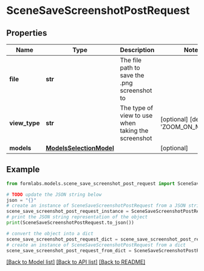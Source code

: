 # SceneSaveScreenshotPostRequest


## Properties

Name | Type | Description | Notes
------------ | ------------- | ------------- | -------------
**file** | **str** | The file path to save the .png screenshot to | 
**view_type** | **str** | The type of view to use when taking the screenshot | [optional] [default to 'ZOOM_ON_MODELS']
**models** | [**ModelsSelectionModel**](ModelsSelectionModel.md) |  | [optional] 

## Example

```python
from formlabs.models.scene_save_screenshot_post_request import SceneSaveScreenshotPostRequest

# TODO update the JSON string below
json = "{}"
# create an instance of SceneSaveScreenshotPostRequest from a JSON string
scene_save_screenshot_post_request_instance = SceneSaveScreenshotPostRequest.from_json(json)
# print the JSON string representation of the object
print(SceneSaveScreenshotPostRequest.to_json())

# convert the object into a dict
scene_save_screenshot_post_request_dict = scene_save_screenshot_post_request_instance.to_dict()
# create an instance of SceneSaveScreenshotPostRequest from a dict
scene_save_screenshot_post_request_from_dict = SceneSaveScreenshotPostRequest.from_dict(scene_save_screenshot_post_request_dict)
```
[[Back to Model list]](../README.md#documentation-for-models) [[Back to API list]](../README.md#documentation-for-api-endpoints) [[Back to README]](../README.md)


